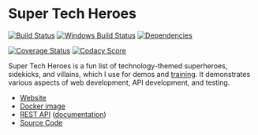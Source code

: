 Super Tech Heroes
============================
[![Build Status](https://api.travis-ci.org/BigstickCarpet/super-tech-heroes.svg?branch=master)](https://travis-ci.org/BigstickCarpet/super-tech-heroes)
[![Windows Build Status](https://ci.appveyor.com/api/projects/status/github/bigstickcarpet/super-tech-heroes?svg=true&branch=master&failingText=Windows%20build%20failing&passingText=Windows%20build%20passing)](https://ci.appveyor.com/project/BigstickCarpet/super-tech-heroes/branch/master)
[![Dependencies](https://david-dm.org/BigstickCarpet/super-tech-heroes.svg)](https://david-dm.org/BigstickCarpet/super-tech-heroes)

[![Coverage Status](https://coveralls.io/repos/BigstickCarpet/super-tech-heroes/badge.svg?branch=master&service=github)](https://coveralls.io/r/BigstickCarpet/super-tech-heroes)
[![Codacy Score](https://api.codacy.com/project/badge/Grade/801b3bea7fab4c2f83c228014020a9ba)](https://www.codacy.com/public/jamesmessinger/super-tech-heroes)

Super Tech Heroes is a fun list of technology-themed superheroes, sidekicks, and villains, which I use for demos and [training](http://apitesting.bigstickcarpet.com/). It demonstrates various aspects of web development, API development, and testing.

- [Website](http://heroes.bigstickcarpet.com)
- [Docker image](https://hub.docker.com/r/bigstickcarpet/super-tech-heroes/)
- [REST API](https://api.heroes.bigstickcarpet.com) ([documentation](https://documenter.getpostman.com/view/220187/super-tech-heroes-api/77cf6KB))
- [Source Code](https://github.com/BigstickCarpet/super-tech-heroes)

